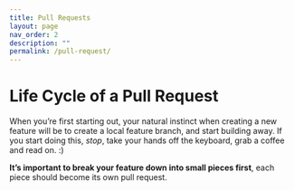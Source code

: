 ```yaml
---
title: Pull Requests
layout: page
nav_order: 2
description: ""
permalink: /pull-request/
---
```


# Life Cycle of a Pull Request

When you’re first starting out, your natural instinct when creating a new feature will be to create a local feature branch, and start building away. If you start doing this, *stop*, take your hands off the keyboard, grab a coffee and read on. :)

**It’s important to break your feature down into small pieces first**, each piece should become its own pull request.

